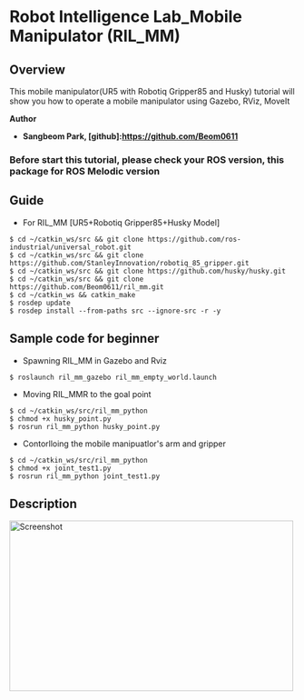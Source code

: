 # Robot Intelligence Lab_Mobile Manipulator (RIL_MM)
 
## Overview
This mobile manipulator(UR5 with Robotiq Gripper85 and Husky) tutorial will show you how to operate a mobile manipulator using Gazebo, RViz, MoveIt



**Author**   
- **Sangbeom Park, [github]:https://github.com/Beom0611**  

### Before start this tutorial, please check your ROS version, this package for ROS Melodic version



## Guide

- For RIL_MM
[UR5+Robotiq Gripper85+Husky Model]  
```
$ cd ~/catkin_ws/src && git clone https://github.com/ros-industrial/universal_robot.git
$ cd ~/catkin_ws/src && git clone https://github.com/StanleyInnovation/robotiq_85_gripper.git
$ cd ~/catkin_ws/src && git clone https://github.com/husky/husky.git
$ cd ~/catkin_ws/src && git clone https://github.com/Beom0611/ril_mm.git
$ cd ~/catkin_ws && catkin_make
$ rosdep update
$ rosdep install --from-paths src --ignore-src -r -y
```


## Sample code for beginner 
- Spawning RIL_MM in Gazebo and Rviz 
```  
$ roslaunch ril_mm_gazebo ril_mm_empty_world.launch
```
- Moving RIL_MMR to the goal point  
``` 
$ cd ~/catkin_ws/src/ril_mm_python   
$ chmod +x husky_point.py
$ rosrun ril_mm_python husky_point.py 
```
- Contorlloing the mobile manipuatlor's arm and gripper   
```
$ cd ~/catkin_ws/src/ril_mm_python
$ chmod +x joint_test1.py
$ rosrun ril_mm_python joint_test1.py 
```




## Description    

<img width="500" height="300" src="https://user-images.githubusercontent.com/78074831/109133146-08b8df80-7798-11eb-98a7-53325b398b83.png"  alt="Screenshot" title="Screenshot">
